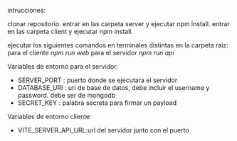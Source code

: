 intrucciones:

clonar repositorio.
entrar en las carpeta server y ejecutar npm install.
entrar en las carpeta client y ejecutar npm install.

ejecutar los siguientes comandos en terminales distintas en la carpeta raiz:
para el cliente _npm run web_
para el servidor _npm run api_

Variables de entorno para el servidor:

- SERVER_PORT : puerto donde se ejecutara el servidor
- DATABASE_URI : uri de base de datos, debe incluir el username y password. debe ser de mongodb
- SECRET_KEY : palabra secreta para firmar un payload

Variables de entorno cliente:

- VITE_SERVER_API_URL:url del servidor junto con el puerto
